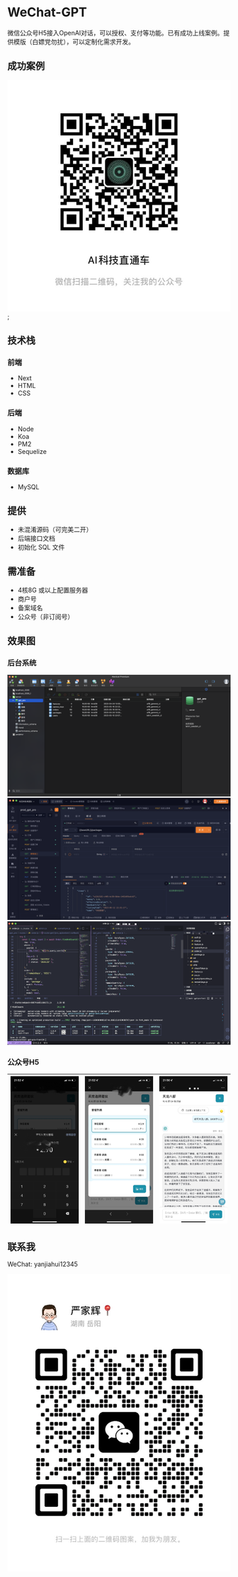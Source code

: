 # WeChat-GPT
微信公众号H5接入OpenAI对话，可以授权、支付等功能。已有成功上线案例。提供模版（白嫖党勿扰），可以定制化需求开发。

## 成功案例
![](./images/IMG_8597.JPG);

## 技术栈
### 前端
- Next
- HTML
- CSS

### 后端
- Node
- Koa
- PM2
- Sequelize

### 数据库
- MySQL

## 提供
- 未混淆源码（可完美二开）
- 后端接口文档
- 初始化 SQL 文件

## 需准备
- 4核8G 或以上配置服务器
- 商户号
- 备案域名
- 公众号（非订阅号）

## 效果图
### 后台系统
![](./images/81f609c714b4f524b9f9d8c38462acaf.PNG)
![](./images/902d34160717866ec0d8c3f94502ca9d.PNG)
![](./images/fe274b9637af210fb972fc6f26687241.PNG)

### 公众号H5

| ![](./images/IMG_8366.JPG)   | ![](./images/IMG_8367.JPG)  | ![](./images/IMG_8370.JPG)   |
| --- | --- | --- |

## 联系我
WeChat: yanjiahui12345

![](./images/IMG_8384.JPG)